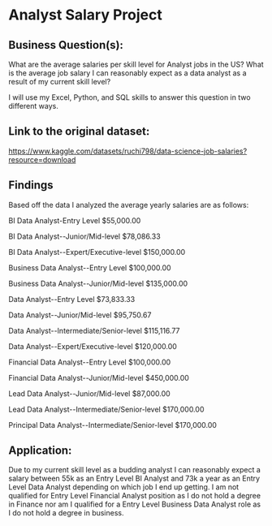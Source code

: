 # Analyst Salary Project

## Business Question(s):

What are the average salaries per skill level for Analyst jobs in the US? What is the average job salary I can reasonably expect as a data analyst as a result of my current skill level?

I will use my Excel, Python, and SQL skills to answer this question in two different ways.

## Link to the original dataset:

https://www.kaggle.com/datasets/ruchi798/data-science-job-salaries?resource=download

## Findings

Based off the data I analyzed the average yearly salaries are as follows:

BI Data Analyst-Entry Level                         $55,000.00

BI Data Analyst--Junior/Mid-level                   $78,086.33

BI Data Analyst--Expert/Executive-level             $150,000.00

Business Data Analyst--Entry Level                  $100,000.00

Business Data Analyst--Junior/Mid-level             $135,000.00

Data Analyst--Entry Level                           $73,833.33

Data Analyst--Junior/Mid-level                      $95,750.67

Data Analyst--Intermediate/Senior-level             $115,116.77

Data Analyst--Expert/Executive-level                $120,000.00

Financial Data Analyst--Entry Level                 $100,000.00

Financial Data Analyst--Junior/Mid-level            $450,000.00

Lead Data Analyst--Junior/Mid-level                 $87,000.00

Lead Data Analyst--Intermediate/Senior-level        $170,000.00

Principal Data Analyst--Intermediate/Senior-level   $170,000.00

## Application:

Due to my current skill level as a budding analyst I can reasonably expect a salary between 55k as an Entry Level BI Analyst and 73k a year as an Entry Level Data Analyst depending on which job I end up getting.  I am not qualified for Entry Level Financial Analyst position as I do not hold a degree in Finance nor am I qualified for a Entry Level Business Data Analyst role as I do not hold a degree in business.
